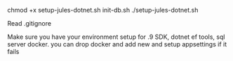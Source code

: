 chmod +x setup-jules-dotnet.sh init-db.sh
./setup-jules-dotnet.sh

Read .gitignore 

Make sure you have your environment setup for .9 SDK, dotnet ef tools, sql server docker.
you can drop docker and add new and setup appsettings if it fails